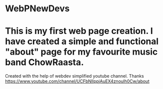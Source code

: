 # WebPNewDevs
# This is my first web page creation. I have created a simple and functional "about" page for my favourite music band ChowRaasta.
Created with the help of webdev simplified youtube channel. Thanks https://www.youtube.com/channel/UCFbNIlppjAuEX4znoulh0Cw/about
